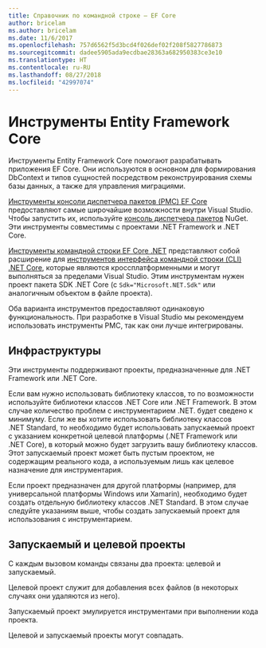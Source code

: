```yaml
---
title: Справочник по командной строке — EF Core
author: bricelam
ms.author: bricelam
ms.date: 11/6/2017
ms.openlocfilehash: 757d6562f5d3bcd4f026def02f208f5827786873
ms.sourcegitcommit: dadee5905ada9ecdbae28363a682950383ce3e10
ms.translationtype: HT
ms.contentlocale: ru-RU
ms.lasthandoff: 08/27/2018
ms.locfileid: "42997074"
---
```

<a name="entity-framework-core-tools"></a>Инструменты Entity Framework Core
===========================
Инструменты Entity Framework Core помогают разрабатывать приложения EF Core. Они используются в основном для формирования DbContext и типов сущностей посредством реконструирования схемы базы данных, а также для управления миграциями.

[Инструменты консоли диспетчера пакетов (PMC) EF Core][1] предоставляют самые широчайшие возможности внутри Visual Studio. Чтобы запустить их, используйте [консоль диспетчера пакетов][2] NuGet. Эти инструменты совместимы с проектами .NET Framework и .NET Core.

[Инструменты командной строки EF Core .NET][3] представляют собой расширение для [инструментов интерфейса командной строки (CLI) .NET Core][4], которые являются кроссплатформенными и могут выполняться за пределами Visual Studio. Этим инструментам нужен проект пакета SDK .NET Core (с `Sdk="Microsoft.NET.Sdk"` или аналогичным объектом в файле проекта).

Оба варианта инструментов предоставляют одинаковую функциональность. При разработке в Visual Studio мы рекомендуем использовать инструменты PMC, так как они лучше интегрированы.

<a name="frameworks"></a>Инфраструктуры
----------
Эти инструменты поддерживают проекты, предназначенные для .NET Framework или .NET Core.

Если вам нужно использовать библиотеку классов, то по возможности используйте библиотеки классов .NET Core или .NET Framework. В этом случае количество проблем с инструментарием .NET. будет сведено к минимуму. Если же вы хотите использовать библиотеку классов .NET Standard, то необходимо будет использовать запускаемый проект с указанием конкретной целевой платформы (.NET Framework или .NET Core), в который можно будет загрузить вашу библиотеку классов. Этот запускаемый проект может быть пустым проектом, не содержащим реального кода, а используемым лишь как целевое назначение для инструментария.

Если проект предназначен для другой платформы (например, для универсальной платформы Windows или Xamarin), необходимо будет создать отдельную библиотеку классов .NET Standard. В этом случае следуйте указаниям выше, чтобы создать запускаемый проект для использования с инструментарием.

<a name="startup-and-target-projects"></a>Запускаемый и целевой проекты
---------------------------
С каждым вызовом команды связаны два проекта: целевой и запускаемый.

Целевой проект служит для добавления всех файлов (в некоторых случаях они удаляются из него).

Запускаемый проект эмулируется инструментами при выполнении кода проекта.

Целевой и запускаемый проекты могут совпадать.


  [1]: powershell.md
  [2]: https://docs.microsoft.com/nuget/tools/package-manager-console
  [3]: dotnet.md
  [4]: https://docs.microsoft.com/dotnet/core/tools/
